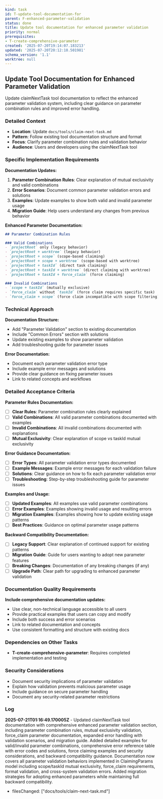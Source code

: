 ```yaml
---
kind: task
id: T-update-tool-documentation-for
parent: F-enhanced-parameter-validation
status: done
title: Update tool documentation for enhanced parameter validation
priority: normal
prerequisites:
- T-create-comprehensive-parameter
created: '2025-07-20T19:14:07.183213'
updated: '2025-07-20T20:12:10.501981'
schema_version: '1.1'
worktree: null
---
```

## Update Tool Documentation for Enhanced Parameter Validation

Update claimNextTask tool documentation to reflect the enhanced parameter validation system, including clear guidance on parameter combination rules and improved error handling.

### Detailed Context
- **Location**: Update `docs/tools/claim-next-task.md`
- **Pattern**: Follow existing tool documentation structure and format
- **Focus**: Clarify parameter combination rules and validation behavior
- **Audience**: Users and developers using the claimNextTask tool

### Specific Implementation Requirements

**Documentation Updates:**
1. **Parameter Combination Rules**: Clear explanation of mutual exclusivity and valid combinations
2. **Error Scenarios**: Document common parameter validation errors and solutions
3. **Examples**: Update examples to show both valid and invalid parameter usage
4. **Migration Guide**: Help users understand any changes from previous behavior

**Enhanced Parameter Documentation:**
```markdown
## Parameter Combination Rules

### Valid Combinations
- `projectRoot` only (legacy behavior)
- `projectRoot + worktree` (legacy behavior) 
- `projectRoot + scope` (scope-based claiming)
- `projectRoot + scope + worktree` (scope-based with worktree)
- `projectRoot + taskId` (direct task claiming)
- `projectRoot + taskId + worktree` (direct claiming with worktree)
- `projectRoot + taskId + force_claim` (force claiming)

### Invalid Combinations
- `scope + taskId` (mutually exclusive)
- `force_claim` without `taskId` (force claim requires specific task)
- `force_claim + scope` (force claim incompatible with scope filtering)
```

### Technical Approach

**Documentation Structure:**
- Add "Parameter Validation" section to existing documentation
- Include "Common Errors" section with solutions
- Update existing examples to show parameter validation
- Add troubleshooting guide for parameter issues

**Error Documentation:**
- Document each parameter validation error type
- Include example error messages and solutions
- Provide clear guidance on fixing parameter issues
- Link to related concepts and workflows

### Detailed Acceptance Criteria

**Parameter Rules Documentation:**
- [ ] **Clear Rules**: Parameter combination rules clearly explained
- [ ] **Valid Combinations**: All valid parameter combinations documented with examples
- [ ] **Invalid Combinations**: All invalid combinations documented with explanations
- [ ] **Mutual Exclusivity**: Clear explanation of scope vs taskId mutual exclusivity

**Error Guidance Documentation:**
- [ ] **Error Types**: All parameter validation error types documented
- [ ] **Example Messages**: Example error messages for each validation failure
- [ ] **Solutions**: Clear guidance on how to fix each parameter validation error
- [ ] **Troubleshooting**: Step-by-step troubleshooting guide for parameter issues

**Examples and Usage:**
- [ ] **Updated Examples**: All examples use valid parameter combinations
- [ ] **Error Examples**: Examples showing invalid usage and resulting errors
- [ ] **Migration Examples**: Examples showing how to update existing usage patterns
- [ ] **Best Practices**: Guidance on optimal parameter usage patterns

**Backward Compatibility Documentation:**
- [ ] **Legacy Support**: Clear explanation of continued support for existing patterns
- [ ] **Migration Guide**: Guide for users wanting to adopt new parameter features
- [ ] **Breaking Changes**: Documentation of any breaking changes (if any)
- [ ] **Upgrade Path**: Clear path for upgrading to enhanced parameter validation

### Documentation Quality Requirements

**Include comprehensive documentation updates:**
- Use clear, non-technical language accessible to all users
- Provide practical examples that users can copy and modify
- Include both success and error scenarios
- Link to related documentation and concepts
- Use consistent formatting and structure with existing docs

### Dependencies on Other Tasks
- **T-create-comprehensive-parameter**: Requires completed implementation and testing

### Security Considerations
- Document security implications of parameter validation
- Explain how validation prevents malicious parameter usage
- Include guidance on secure parameter handling
- Document any security-related parameter restrictions

### Log


**2025-07-21T01:16:49.170005Z** - Updated claimNextTask tool documentation with comprehensive enhanced parameter validation section, including parameter combination rules, mutual exclusivity validation, force_claim parameter documentation, expanded error handling with validation scenarios, and migration guide. Added detailed examples for valid/invalid parameter combinations, comprehensive error reference table with error codes and solutions, force claiming examples and security considerations, and backward compatibility guidance. Documentation now covers all parameter validation behaviors implemented in ClaimingParams model including scope/taskId mutual exclusivity, force_claim requirements, format validation, and cross-system validation errors. Added migration strategies for adopting enhanced parameters while maintaining full backward compatibility.
- filesChanged: ["docs/tools/claim-next-task.md"]